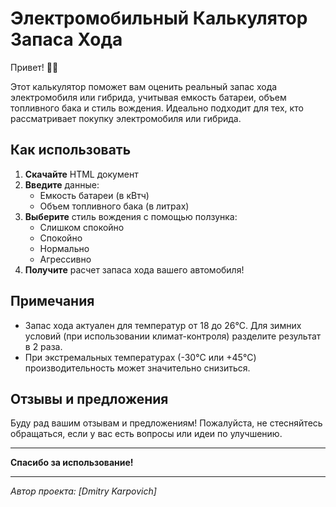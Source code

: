 # Электромобильный Калькулятор Запаса Хода

Привет! 🚗✨

Этот калькулятор поможет вам оценить реальный запас хода электромобиля или гибрида, учитывая емкость батареи, объем топливного бака и стиль вождения. Идеально подходит для тех, кто рассматривает покупку электромобиля или гибрида.

## Как использовать

1. **Скачайте** HTML документ
2. **Введите** данные:
   - Емкость батареи (в кВтч)
   - Объем топливного бака (в литрах)
3. **Выберите** стиль вождения с помощью ползунка:
   - Слишком спокойно
   - Спокойно
   - Нормально
   - Агрессивно
4. **Получите** расчет запаса хода вашего автомобиля!

## Примечания

- Запас хода актуален для температур от 18 до 26°C. Для зимних условий (при использовании климат-контроля) разделите результат в 2 раза.
- При экстремальных температурах (-30°C или +45°C) производительность может значительно снизиться.

## Отзывы и предложения

Буду рад вашим отзывам и предложениям! Пожалуйста, не стесняйтесь обращаться, если у вас есть вопросы или идеи по улучшению.

---

**Спасибо за использование!**

---

*Автор проекта: [Dmitry Karpovich]*

